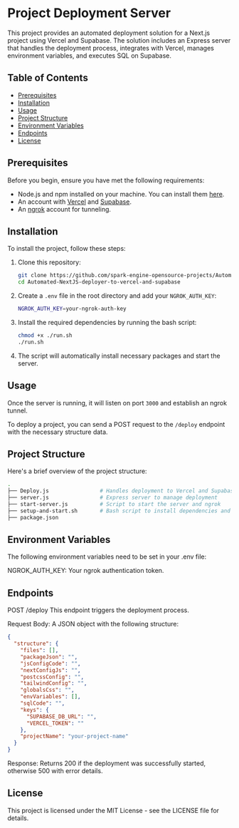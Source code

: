 # Project Deployment Server

This project provides an automated deployment solution for a Next.js project using Vercel and Supabase. The solution includes an Express server that handles the deployment process, integrates with Vercel, manages environment variables, and executes SQL on Supabase.

## Table of Contents

- [Prerequisites](#prerequisites)
- [Installation](#installation)
- [Usage](#usage)
- [Project Structure](#project-structure)
- [Environment Variables](#environment-variables)
- [Endpoints](#endpoints)
- [License](#license)

## Prerequisites

Before you begin, ensure you have met the following requirements:

- Node.js and npm installed on your machine. You can install them [here](https://nodejs.org/).
- An account with [Vercel](https://vercel.com/) and [Supabase](https://supabase.com/).
- An [ngrok](https://ngrok.com/) account for tunneling.

## Installation

To install the project, follow these steps:

1. Clone this repository:

    ```bash
    git clone https://github.com/spark-engine-opensource-projects/Automated-NextJS-deployer-to-vercel-and-supabase.git
    cd Automated-NextJS-deployer-to-vercel-and-supabase
    ```

2. Create a `.env` file in the root directory and add your `NGROK_AUTH_KEY`:

    ```bash
    NGROK_AUTH_KEY=your-ngrok-auth-key
    ```
    

3. Install the required dependencies by running the bash script:

    ```bash
    chmod +x ./run.sh
    ./run.sh
    ```

4. The script will automatically install necessary packages and start the server.

## Usage

Once the server is running, it will listen on port `3000` and establish an ngrok tunnel.

To deploy a project, you can send a POST request to the `/deploy` endpoint with the necessary structure data.

## Project Structure
Here's a brief overview of the project structure:

```bash
.
├── Deploy.js                # Handles deployment to Vercel and Supabase
├── server.js                # Express server to manage deployment
├── start-server.js          # Script to start the server and ngrok
├── setup-and-start.sh       # Bash script to install dependencies and start the server
├── package.json            
```

## Environment Variables
The following environment variables need to be set in your .env file:

NGROK_AUTH_KEY: Your ngrok authentication token.

## Endpoints
POST /deploy
This endpoint triggers the deployment process.

Request Body: A JSON object with the following structure:

```json
{
  "structure": {
    "files": [],
    "packageJson": "",
    "jsConfigCode": "",
    "nextConfigJs": "",
    "postcssConfig": "",
    "tailwindConfig": "",
    "globalsCss": "",
    "envVariables": [],
    "sqlCode": "",
    "keys": {
      "SUPABASE_DB_URL": "",
      "VERCEL_TOKEN": ""
    },
    "projectName": "your-project-name"
  }
}
```
Response: Returns 200 if the deployment was successfully started, otherwise 500 with error details.

## License
This project is licensed under the MIT License - see the LICENSE file for details.